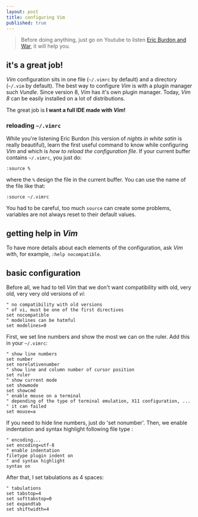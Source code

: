 ```yaml
---
layout: post
title: configuring Vim
published: true
---
```


>Before doing anything, just go on Youtube to listen [Eric Burdon and War](https://www.youtube.com/watch?v=4nJ9I0dZ7Vo&t=59s), it will help you.

## it's a great job!

_Vim_ configuration sits in one file (`~/.vimrc` by default) and a directory (`~/.vim` by default). The best way to configure _Vim_ is with a plugin manager such _Vundle_. Since version 8, _Vim_ has it's own plugin manager. Today, _Vim 8_ can be easily installed on a lot of distributions.

The great job is **I want a full IDE made with _Vim_!**

### reloading `~/.vimrc`

While you're listening Eric Burdon (his version of _nights in white satin_ is really beautiful), learn the first useful command to know while configuring _Vim_ and which is _how to reload the configuration file_. If your current buffer contains `~/.vimrc`, you just do:

```vim
:source %
```

where the `%` design the file in the current buffer. You can use the name of the file like that:

```vim
:source ~/.vimrc
```

You had to be careful, too much `source` can create some problems, variables are not always reset to their default values.

## getting help in _Vim_

To have more details about each elements of the configuration, ask _Vim_ with, for example, `:help nocompatible`.

## basic configuration

Before all, we had to tell _Vim_ that we don't want compatibility with old, very old, very very old versions of _vi_:

```vim
" no compatibility with old versions
" of vi, must be one of the first directives
set nocompatible
" modelines can be hatmful
set modelines=0
```

First, we set  line numbers and show the most we can on the ruler. Add this in your `~/.vimrc`:

```vim
" show line numbers
set number
set norelativenumber
" show line and column number of cursor position
set ruler
" show current mode
set showmode
set showcmd
" enable mouse on a terminal
" depending of the type of terminal emulation, X11 configuration, ...
" it can failed
set mouse=a
```
If you need to hide line numbers, just do 'set nonumber'.
Then, we enable indentation and syntax highlight following file type  :

```vim
" encoding...
set encoding=utf-8
" enable indentation
filetype plugin indent on
" and syntax highlight
syntax on
```

After that, I set tabulations as 4 spaces:

```vim
" tabulations
set tabstop=4
set softtabstop=0
set expandtab
set shiftwidth=4
```
